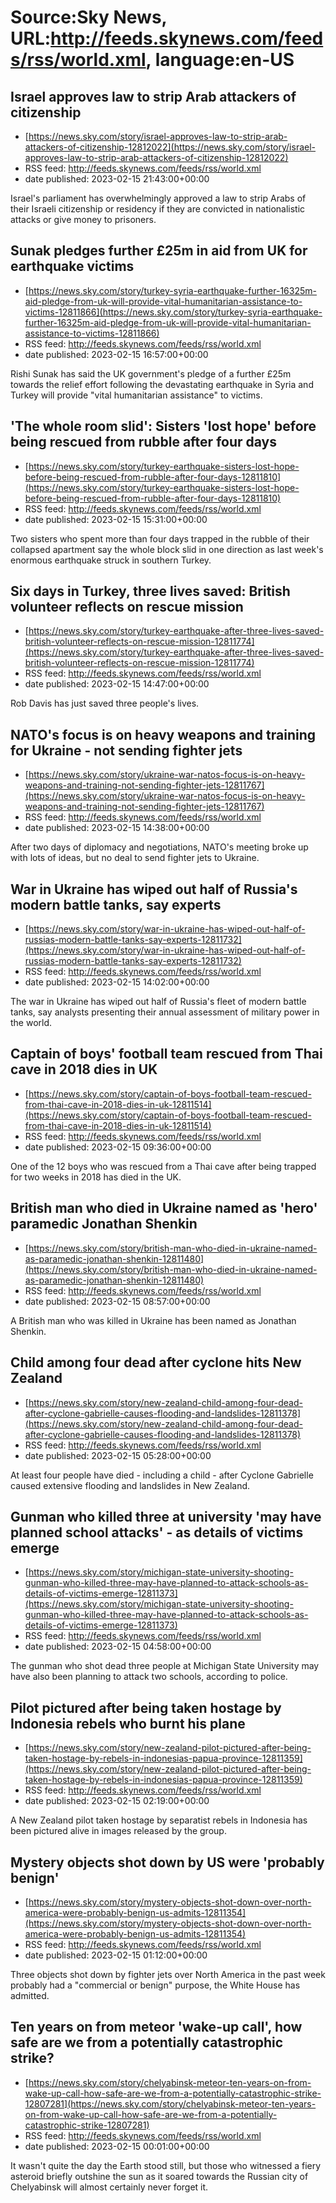 # Source:Sky News, URL:http://feeds.skynews.com/feeds/rss/world.xml, language:en-US

## Israel approves law to strip Arab attackers of citizenship
 - [https://news.sky.com/story/israel-approves-law-to-strip-arab-attackers-of-citizenship-12812022](https://news.sky.com/story/israel-approves-law-to-strip-arab-attackers-of-citizenship-12812022)
 - RSS feed: http://feeds.skynews.com/feeds/rss/world.xml
 - date published: 2023-02-15 21:43:00+00:00

Israel's parliament has overwhelmingly approved a law to strip Arabs of their Israeli citizenship or residency if they are convicted in nationalistic attacks or give money to prisoners.

## Sunak pledges further &#163;25m in aid from UK for earthquake victims
 - [https://news.sky.com/story/turkey-syria-earthquake-further-16325m-aid-pledge-from-uk-will-provide-vital-humanitarian-assistance-to-victims-12811866](https://news.sky.com/story/turkey-syria-earthquake-further-16325m-aid-pledge-from-uk-will-provide-vital-humanitarian-assistance-to-victims-12811866)
 - RSS feed: http://feeds.skynews.com/feeds/rss/world.xml
 - date published: 2023-02-15 16:57:00+00:00

Rishi Sunak has said the UK government's pledge of a further &#163;25m towards the relief effort following the devastating earthquake in Syria and Turkey will provide "vital humanitarian assistance" to victims.

## 'The whole room slid': Sisters 'lost hope' before being rescued from rubble after four days
 - [https://news.sky.com/story/turkey-earthquake-sisters-lost-hope-before-being-rescued-from-rubble-after-four-days-12811810](https://news.sky.com/story/turkey-earthquake-sisters-lost-hope-before-being-rescued-from-rubble-after-four-days-12811810)
 - RSS feed: http://feeds.skynews.com/feeds/rss/world.xml
 - date published: 2023-02-15 15:31:00+00:00

Two sisters who spent more than four days trapped in the rubble of their collapsed apartment say the whole block slid in one direction as last week's enormous earthquake struck in southern Turkey.

## Six days in Turkey, three lives saved: British volunteer reflects on rescue mission
 - [https://news.sky.com/story/turkey-earthquake-after-three-lives-saved-british-volunteer-reflects-on-rescue-mission-12811774](https://news.sky.com/story/turkey-earthquake-after-three-lives-saved-british-volunteer-reflects-on-rescue-mission-12811774)
 - RSS feed: http://feeds.skynews.com/feeds/rss/world.xml
 - date published: 2023-02-15 14:47:00+00:00

Rob Davis has just saved three people's lives.

## NATO's focus is on heavy weapons and training for Ukraine - not sending fighter jets
 - [https://news.sky.com/story/ukraine-war-natos-focus-is-on-heavy-weapons-and-training-not-sending-fighter-jets-12811767](https://news.sky.com/story/ukraine-war-natos-focus-is-on-heavy-weapons-and-training-not-sending-fighter-jets-12811767)
 - RSS feed: http://feeds.skynews.com/feeds/rss/world.xml
 - date published: 2023-02-15 14:38:00+00:00

After two days of diplomacy and negotiations, NATO's meeting broke up with lots of ideas, but no deal to send fighter jets to Ukraine.

## War in Ukraine has wiped out half of Russia's modern battle tanks, say experts
 - [https://news.sky.com/story/war-in-ukraine-has-wiped-out-half-of-russias-modern-battle-tanks-say-experts-12811732](https://news.sky.com/story/war-in-ukraine-has-wiped-out-half-of-russias-modern-battle-tanks-say-experts-12811732)
 - RSS feed: http://feeds.skynews.com/feeds/rss/world.xml
 - date published: 2023-02-15 14:02:00+00:00

The war in Ukraine has wiped out half of Russia's fleet of modern battle tanks, say analysts presenting their annual assessment of military power in the world.

## Captain of boys' football team rescued from Thai cave in 2018 dies in UK
 - [https://news.sky.com/story/captain-of-boys-football-team-rescued-from-thai-cave-in-2018-dies-in-uk-12811514](https://news.sky.com/story/captain-of-boys-football-team-rescued-from-thai-cave-in-2018-dies-in-uk-12811514)
 - RSS feed: http://feeds.skynews.com/feeds/rss/world.xml
 - date published: 2023-02-15 09:36:00+00:00

One of the 12 boys who was rescued from a Thai cave after being trapped for two weeks in 2018 has died in the UK.

## British man who died in Ukraine named as 'hero' paramedic Jonathan Shenkin
 - [https://news.sky.com/story/british-man-who-died-in-ukraine-named-as-paramedic-jonathan-shenkin-12811480](https://news.sky.com/story/british-man-who-died-in-ukraine-named-as-paramedic-jonathan-shenkin-12811480)
 - RSS feed: http://feeds.skynews.com/feeds/rss/world.xml
 - date published: 2023-02-15 08:57:00+00:00

A British man who was killed in Ukraine has been named as Jonathan Shenkin.

## Child among four dead after cyclone hits New Zealand
 - [https://news.sky.com/story/new-zealand-child-among-four-dead-after-cyclone-gabrielle-causes-flooding-and-landslides-12811378](https://news.sky.com/story/new-zealand-child-among-four-dead-after-cyclone-gabrielle-causes-flooding-and-landslides-12811378)
 - RSS feed: http://feeds.skynews.com/feeds/rss/world.xml
 - date published: 2023-02-15 05:28:00+00:00

At least four people have died - including a child - after Cyclone Gabrielle caused extensive flooding and landslides in New Zealand.

## Gunman who killed three at university 'may have planned school attacks' - as details of victims emerge
 - [https://news.sky.com/story/michigan-state-university-shooting-gunman-who-killed-three-may-have-planned-to-attack-schools-as-details-of-victims-emerge-12811373](https://news.sky.com/story/michigan-state-university-shooting-gunman-who-killed-three-may-have-planned-to-attack-schools-as-details-of-victims-emerge-12811373)
 - RSS feed: http://feeds.skynews.com/feeds/rss/world.xml
 - date published: 2023-02-15 04:58:00+00:00

The gunman who shot dead three people at Michigan State University may have also been planning to attack two schools, according to police.

## Pilot pictured after being taken hostage by Indonesia rebels who burnt his plane
 - [https://news.sky.com/story/new-zealand-pilot-pictured-after-being-taken-hostage-by-rebels-in-indonesias-papua-province-12811359](https://news.sky.com/story/new-zealand-pilot-pictured-after-being-taken-hostage-by-rebels-in-indonesias-papua-province-12811359)
 - RSS feed: http://feeds.skynews.com/feeds/rss/world.xml
 - date published: 2023-02-15 02:19:00+00:00

A New Zealand pilot taken hostage by separatist rebels in Indonesia has been pictured alive in images released by the group.

## Mystery objects shot down by US were 'probably benign'
 - [https://news.sky.com/story/mystery-objects-shot-down-over-north-america-were-probably-benign-us-admits-12811354](https://news.sky.com/story/mystery-objects-shot-down-over-north-america-were-probably-benign-us-admits-12811354)
 - RSS feed: http://feeds.skynews.com/feeds/rss/world.xml
 - date published: 2023-02-15 01:12:00+00:00

Three objects shot down by fighter jets over North America in the past week probably had a "commercial or benign" purpose, the White House has admitted.

## Ten years on from meteor 'wake-up call', how safe are we from a potentially catastrophic strike?
 - [https://news.sky.com/story/chelyabinsk-meteor-ten-years-on-from-wake-up-call-how-safe-are-we-from-a-potentially-catastrophic-strike-12807281](https://news.sky.com/story/chelyabinsk-meteor-ten-years-on-from-wake-up-call-how-safe-are-we-from-a-potentially-catastrophic-strike-12807281)
 - RSS feed: http://feeds.skynews.com/feeds/rss/world.xml
 - date published: 2023-02-15 00:01:00+00:00

It wasn't quite the day the Earth stood still, but those who witnessed a fiery asteroid briefly outshine the sun as it soared towards the Russian city of Chelyabinsk will almost certainly never forget it.

